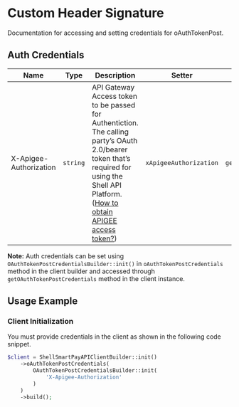 
# Custom Header Signature



Documentation for accessing and setting credentials for oAuthTokenPost.

## Auth Credentials

| Name | Type | Description | Setter | Getter |
|  --- | --- | --- | --- | --- |
| X-Apigee-Authorization | `string` | API Gateway Access token to be passed for Authentiction. The calling party’s OAuth 2.0/bearer token that’s required for using the Shell API Platform. ([How to obtain APIGEE access token?](page:guided-walkthrough/walkthrough1)) | `xApigeeAuthorization` | `getXApigeeAuthorization()` |



**Note:** Auth credentials can be set using `OAuthTokenPostCredentialsBuilder::init()` in `oAuthTokenPostCredentials` method in the client builder and accessed through `getOAuthTokenPostCredentials` method in the client instance.

## Usage Example

### Client Initialization

You must provide credentials in the client as shown in the following code snippet.

```php
$client = ShellSmartPayAPIClientBuilder::init()
    ->oAuthTokenPostCredentials(
        OAuthTokenPostCredentialsBuilder::init(
            'X-Apigee-Authorization'
        )
    )
    ->build();
```


